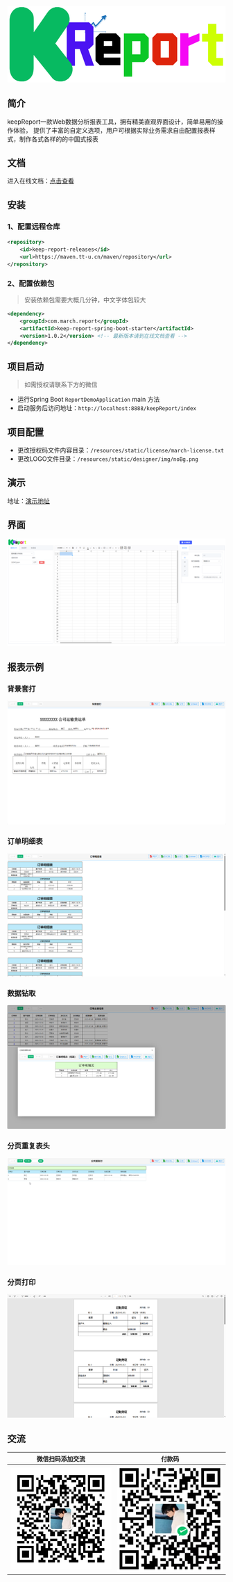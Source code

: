 ![LOGO](/images/logo.png)

## 简介
keepReport一款Web数据分析报表工具，拥有精美直观界面设计，简单易用的操作体验，
提供了丰富的自定义选项，用户可根据实际业务需求自由配置报表样式，制作各式各样的的中国式报表

## 文档

进入在线文档：[点击查看](https://wiki.tt-u.cn/)

## 安装

### 1、配置远程仓库
```xml
<repository>
    <id>keep-report-releases</id>
    <url>https://maven.tt-u.cn/maven/repository</url>
</repository>
```

### 2、配置依赖包
> 安装依赖包需要大概几分钟，中文字体包较大

```xml
<dependency>
    <groupId>com.march.report</groupId>
    <artifactId>keep-report-spring-boot-starter</artifactId>
    <version>1.0.2</version> <!-- 最新版本请到在线文档查看 -->
</dependency>
```

## 项目启动

> 如需授权请联系下方的微信

- 运行Spring Boot `ReportDemoApplication` main 方法
- 启动服务后访问地址：`http://localhost:8888/keepReport/index`

## 项目配置

- 更改授权码文件内容目录：`/resources/static/license/march-license.txt`
- 更改LOGO文件目录：`/resources/static/designer/img/noBg.png`

## 演示
地址：[演示地址](http://demo.tt-u.cn/keepReport/keepReport)

## 界面
![img.png](/images/img.png)

## 报表示例

### 背景套打
![背景套打](/images/bgImgReport.png)

### 订单明细表
![订单明细表](/images/orderDetails.png)

### 数据钻取
![数据钻取](/images/dataDrilling.png)

### 分页重复表头
![重复表头](/images/repeatHeader.png)

### 分页打印
![分页打印](/images/ledgerPrint.png)


## 交流
| 微信扫码添加交流                  | 付款码                          |
|---------------------------|------------------------------|
| ![输入图片说明](/images/wx.png) | ![输入图片说明](/images/wxpay.png) |